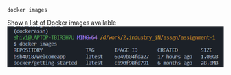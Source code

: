 ```
docker images
```
Show a list of Docker images available
![image](https://github.com/bsb4018/docker-assng/blob/master/assignment-1/screenshots/s1.PNG)